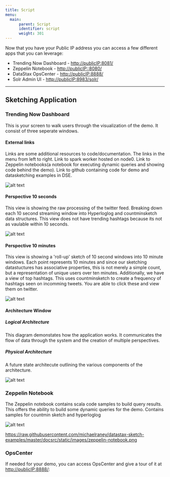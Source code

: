 ```yaml
---
title: Script
menu:
  main:
      parent: Script
      identifier: script
      weight: 301
---
```



Now that you have your Public IP address you can access a few different apps that you can leverage:
* Trending Now Dashboard - <http://publicIP:8081/>
* Zeppelin Notebook - <http://publicIP::8080/>
* DataStax OpsCenter - <http://publicIP:8888/>
* Solr Admin UI - <http://publicIP:8983/solr/>

---

## Sketching Application

### Trending Now Dashboard 
This is your screen to walk users through the visualization of the demo. It consist of three seperate windows.

#### External links
Links are some additional resources to code/documentation. The links in the menu from left to right. Link to spark worker hosted on node0. Link to Zeppelin notebooks(a notebook for executing dynamic queries and showing code behind the demo). Link to github containing code for demo and datasketching examples in DSE. 

![alt text](https://raw.githubusercontent.com/michaelraney/datastax-sketch-examples/master/docsrc/static/images/demo-link-menu.png "External Links")

#### Perspective 10 seconds
This view is showing the raw processing of the twitter feed. Breaking down each 10 second streaming window into Hyperloglog and countminsketch data structures. This view does not have trending hashtags because its not as vaulable within 10 seconds.

![alt text](https://raw.githubusercontent.com/michaelraney/datastax-sketch-examples/master/docsrc/static/images/perspective-10second.png "Perspective A 10 seconds")


#### Perspective 10 minutes
This view is showing a 'roll-up' sketch of 10 second windows into 10 minute windows. Each point represents 10 minutes and since our sketching datastuctures has associative properties, this is not merely a simple count, but a representation of unique users over ten minutes. Additionally, we have a view of top hashtags. This uses countminsketch to create a frequency of hashtags seen on incomming tweets. You are able to click these and view them on twitter. 

![alt text](https://raw.githubusercontent.com/michaelraney/datastax-sketch-examples/master/docsrc/static/images/perspective-10min.png "Perspective A 10 minutes")

#### Architecture Window
##### Logical Architecture
This diagram demonstates how the application works. It communicates the flow of data through the system and the creation of multiple perspectives.  
##### Physical Architecture
A future state architecute outlining the various components of the architecture.

![alt text](https://raw.githubusercontent.com/michaelraney/datastax-sketch-examples/master/docsrc/static/images/demo-architecture.png "Architecture view")

### Zeppelin Notebook 
The Zeppelin notebook contains scala code samples to build query results. This offers the ability to build some dynamic queries for the demo. Contains samples for countmin sketch and hyperloglog

![alt text](https://raw.githubusercontent.com/michaelraney/datastax-sketch-examples/master/docsrc/static/images/zeppelin-notebook.png "Zeppelin")

https://raw.githubusercontent.com/michaelraney/datastax-sketch-examples/master/docsrc/static/images/zeppelin-notebook.png

### OpsCenter
If needed for your demo, you can access OpsCenter and give a tour of it at <http://publicIP:8888/>:

